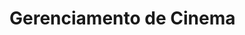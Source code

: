 <html>
  
  <body>
    <h1>Gerenciamento de Cinema</h1>
    <div class="introduction>
    <h2>Introdução</h2>
    <h3>
    Gerenciamento de Cinema é um projeto full-stack. No frontend terá uma Single Page Aplication feito através um framework chamado Angular ou Reactjs e no backend será feito em Java.
    </h3>
    </div>
  </body>
</html>
